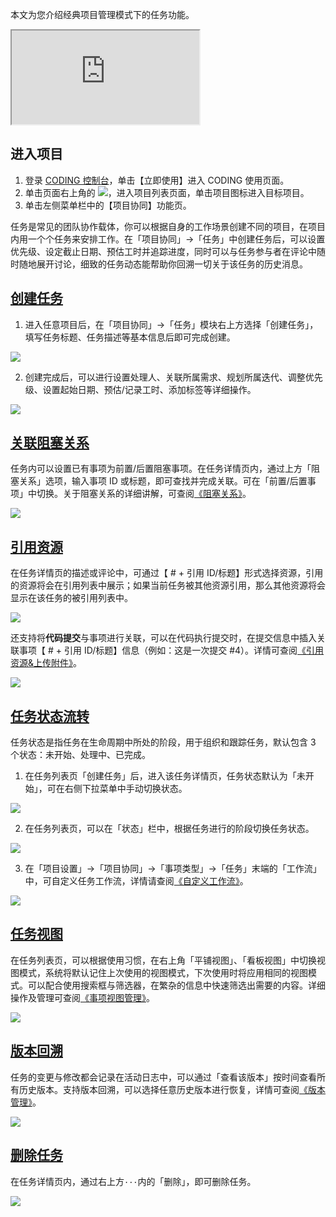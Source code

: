 本文为您介绍经典项目管理模式下的任务功能。
<div class="doc-video-mod"><iframe src="https://cloud.tencent.com/edu/learning/quick-play/2507-42341?source=gw.doc.media&withPoster=1&notip=1"></iframe></div>

## 进入项目

1. 登录 [CODING 控制台](https://console.cloud.tencent.com/coding)，单击【立即使用】进入 CODING 使用页面。
2. 单击页面右上角的 <img src ="https://main.qcloudimg.com/raw/d94a8e60dd3a41d0af07d72ae0e9d70e.png" style ="margin:0">，进入项目列表页面，单击项目图标进入目标项目。
3. 单击左侧菜单栏中的【项目协同】功能页。

任务是常见的团队协作载体，你可以根据自身的工作场景创建不同的项目，在项目内用一个个任务来安排工作。在「项目协同」->「任务」中创建任务后，可以设置优先级、设定截止日期、预估工时并追踪进度，同时可以与任务参与者在评论中随时随地展开讨论，细致的任务动态能帮助你回溯一切关于该任务的历史消息。

## [创建任务](#create)

1.  进入任意项目后，在「项目协同」->「任务」模块右上方选择「创建任务」，填写任务标题、任务描述等基本信息后即可完成创建。

![](https://help-assets.codehub.cn/enterprise/20210625151937.png)

2.  创建完成后，可以进行设置处理人、关联所属需求、规划所属迭代、调整优先级、设置起始日期、预估/记录工时、添加标签等详细操作。

![](https://help-assets.codehub.cn/enterprise/20210625155209.png)

## [关联阻塞关系](#blocking)

任务内可以设置已有事项为前置/后置阻塞事项。在任务详情页内，通过上方「阻塞关系」选项，输入事项 ID 或标题，即可查找并完成关联。可在「前置/后置事项」中切换。关于阻塞关系的详细讲解，可查阅[《阻塞关系》](/docs/collaboration/pattern/classic/blocking.html)。

![](https://help-assets.codehub.cn/enterprise/20210625160432.png)

## [引用资源](#references)

在任务详情页的描述或评论中，可通过【 # + 引用 ID/标题】形式选择资源，引用的资源将会在引用列表中展示；如果当前任务被其他资源引用，那么其他资源将会显示在该任务的被引用列表中。

![](https://help-assets.codehub.cn/enterprise/20210627184636.png)

还支持将**代码提交**与事项进行关联，可以在代码执行提交时，在提交信息中插入关联事项【 # + 引用 ID/标题】信息（例如：这是一次提交 #4）。详情可查阅[《引用资源&上传附件》](/docs/collaboration/customize/references.html)。

![](https://help-assets.codehub.cn/enterprise/20210617175403.png)

## [任务状态流转](#status)

任务状态是指任务在生命周期中所处的阶段，用于组织和跟踪任务，默认包含 3 个状态：未开始、处理中、已完成。

1.  在任务列表页「创建任务」后，进入该任务详情页，任务状态默认为「未开始」，可在右侧下拉菜单中手动切换状态。

![](https://help-assets.codehub.cn/enterprise/20210628203112.png)

2.  在任务列表页，可以在「状态」栏中，根据任务进行的阶段切换任务状态。

![](https://help-assets.codehub.cn/enterprise/20210628203144.png)

3.  在「项目设置」->「项目协同」->「事项类型」->「任务」末端的「工作流」中，可自定义任务工作流，详情请查阅[《自定义工作流》](/docs/collaboration/customize/workflow.html)。

![](https://help-assets.codehub.cn/enterprise/20210628203211.png)

## [任务视图](#view)

在任务列表页，可以根据使用习惯，在右上角「平铺视图」、「看板视图」中切换视图模式，系统将默认记住上次使用的视图模式，下次使用时将应用相同的视图模式。可以配合使用搜索框与筛选器，在繁杂的信息中快速筛选出需要的内容。详细操作及管理可查阅[《事项视图管理》](/docs/collaboration/customize/view.html)。

![](https://help-assets.codehub.cn/enterprise/20210627190110.png)

## [版本回溯](#backdate)

任务的变更与修改都会记录在活动日志中，可以通过「查看该版本」按时间查看所有历史版本。支持版本回溯，可以选择任意历史版本进行恢复，详情可查阅[《版本管理》](/docs/collaboration/customize/version-control.html)。

![](https://help-assets.codehub.cn/enterprise/20210617183115.png)

## [删除任务](#delete)

在任务详情页内，通过右上方`···`内的「删除」，即可删除任务。

![](https://help-assets.codehub.cn/enterprise/20210630165154.png)
